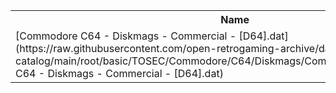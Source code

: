 <table>
<tr><th>Name</th><th>Size</th></tr>
<tr><td>
[Commodore C64 - Diskmags - Commercial - [D64].dat](https://raw.githubusercontent.com/open-retrogaming-archive/dat-catalog/main/root/basic/TOSEC/Commodore/C64/Diskmags/Commercial/[D64]/Commodore C64 - Diskmags - Commercial - [D64].dat)
</td><td>2268361</td></tr>
</table>
